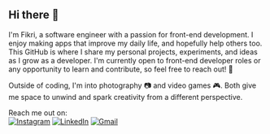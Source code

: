 ## Hi there 👋

I'm Fikri, a software engineer with a passion for front-end development.
I enjoy making apps that improve my daily life, and hopefully help others too. This GitHub is where I share my personal projects, experiments, and ideas as I grow as a developer. I'm currently open to front-end developer roles or any opportunity to learn and contribute, so feel free to reach out! 🤝

Outside of coding, I'm into photography 📷 and video games 🎮. Both give me space to unwind and spark creativity from a different perspective.  

Reach me out on:</br>
[![Instagram](https://img.shields.io/badge/Instagram-%23E4405F.svg?style=for-the-badge&logo=Instagram&logoColor=white)](https://instagram.com/safaraz_)
[![LinkedIn](https://img.shields.io/badge/linkedin-%230077B5.svg?style=for-the-badge&logo=linkedin&logoColor=white)](https://linkedin.com/in/andi-fikri-safaraz)
[![Gmail](https://img.shields.io/badge/Gmail-D14836?style=for-the-badge&logo=gmail&logoColor=white)](mailto:afsafarazd@gmail.com)
